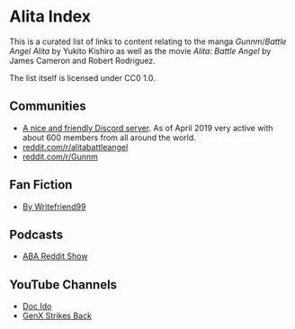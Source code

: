 Alita Index
===========

This is a curated list of links to content relating to the manga *Gunnm*/*Battle Angel Alita* by Yukito Kishiro as well as the movie *Alita: Battle Angel* by James Cameron and Robert Rodriguez.

The list itself is licensed under CC0 1.0.

Communities
-----------

- [A nice and friendly Discord server](https://discord.gg/BNj2rUP). As of April 2019 very active with about 600 members from all around the world.
- [reddit.com/r/alitabattleangel](https://www.reddit.com/r/alitabattleangel/)
- [reddit.com/r/Gunnm](https://www.reddit.com/r/Gunnm/)

Fan Fiction
-----------

- [By Writefriend99](https://pastebin.com/u/writefriend99)

Podcasts
--------

- [ABA Reddit Show](https://abaredditshow.podbean.com/)

YouTube Channels
----------------

- [Doc Ido](https://www.youtube.com/channel/UCqeFRqda27r7IZfUsxkg1hw)
- [GenX Strikes Back](https://www.youtube.com/channel/UCiE0u9MQFw1lFn7PWqgA9DQ)
